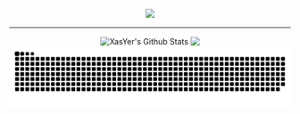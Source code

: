 <p align="center"><img src="https://count.getloli.com/get/@XasYer?theme=rule34" /></p>

---
<p align="center">
<img align="center" src="https://github-readme-stats.vercel.app/api?username=XasYer&show_icons=true" alt="XasYer's Github Stats" />
<img align="center" src="https://github-readme-stats.vercel.app/api/top-langs/?username=XasYer&layout=compact" />
<picture>
<source media="(prefers-color-scheme: dark)" srcset="https://raw.githubusercontent.com/XasYer/XasYer/output/github-contribution-grid-snake-dark.svg">
<source media="(prefers-color-scheme: light)" srcset="https://raw.githubusercontent.com/XasYer/XasYer/output/github-contribution-grid-snake.svg">
<img alt="github contribution grid snake animation" src="https://raw.githubusercontent.com/XasYer/XasYer/output/github-contribution-grid-snake.svg">
</picture>
